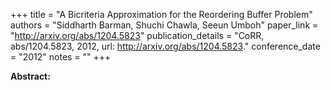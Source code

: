+++
title = "A Bicriteria Approximation for the Reordering Buffer Problem"
authors = "Siddharth Barman, Shuchi Chawla, Seeun Umboh"
paper_link = "http://arxiv.org/abs/1204.5823"
publication_details = "CoRR, abs/1204.5823, 2012, url: <a href='http://arxiv.org/abs/1204.5823' target='_blank'>http://arxiv.org/abs/1204.5823</a>."
conference_date = "2012"
notes = ""
+++

<b>Abstract:</b>
